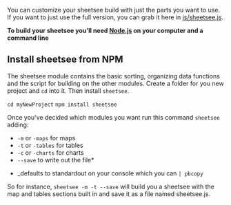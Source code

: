 You can customize your sheetsee build with just the parts you want to use. If you want to just use the full version, you can grab it here in [js/sheetsee.js]().

**To build your sheetsee you'll need [Node.js]() on your computer and a command line**

## Install sheetsee from NPM
The sheetsee module contains the basic sorting, organizing data functions and the script for building on the other modules. Create a folder for you new project and `cd` into it. Then install `sheetsee`.

```cd myNewProject```
```npm install sheetsee```

Once you've decided which modules you want run this command `sheetsee ` adding:

- `-m` or `-maps` for maps
- `-t` or `-tables` for tables
- `-c` or `-charts` for charts
- `--save` to write out the file*

* _defaults to standardout on your console which you can `| pbcopy`

So for instance, `sheetsee -m -t --save` will build you a sheetsee with the map and tables sections built in and save it as a file named sheetsee.js.
